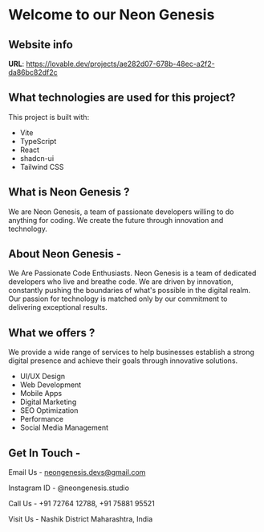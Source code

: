 # Welcome to our Neon Genesis

## Website info

**URL**: https://lovable.dev/projects/ae282d07-678b-48ec-a2f2-da86bc82df2c

## What technologies are used for this project?

This project is built with:

- Vite
- TypeScript
- React
- shadcn-ui
- Tailwind CSS

## What is Neon Genesis ?

We are Neon Genesis, a team of passionate developers willing to do anything for coding. We create the future through innovation and technology.

## About Neon Genesis -

We Are Passionate Code Enthusiasts. Neon Genesis is a team of dedicated developers who live and breathe code. We are driven by innovation, constantly pushing the boundaries of what's possible in the digital realm. Our passion for technology is matched only by our commitment to delivering exceptional results.

## What we offers ?

We provide a wide range of services to help businesses establish a strong digital presence and achieve their goals through innovative solutions.

- UI/UX Design
- Web Development
- Mobile Apps
- Digital Marketing
- SEO Optimization
- Performance
- Social Media Management

## Get In Touch -

Email Us - 
neongenesis.devs@gmail.com

Instagram ID -
@neongenesis.studio

Call Us -
+91 72764 12788, 
+91 75881 95521

Visit Us -
Nashik District
Maharashtra, India
